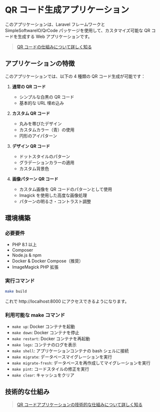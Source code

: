# QR コード生成アプリケーション

このアプリケーションは、Laravel フレームワークと SimpleSoftwareIO/QrCode パッケージを使用して、カスタマイズ可能な QR コードを生成する Web アプリケーションです。

> [QR コードの仕組みについて詳しく知る](docs/qr-code-mechanism.md)

## アプリケーションの特徴

このアプリケーションでは、以下の 4 種類の QR コード生成が可能です：

1. **通常の QR コード**

    - シンプルな白黒の QR コード
    - 基本的な URL 埋め込み

2. **カスタム QR コード**

    - 丸みを帯びたデザイン
    - カスタムカラー（青）の使用
    - 円形のアイパターン

3. **デザイン QR コード**

    - ドットスタイルのパターン
    - グラデーションカラーの適用
    - カスタム背景色

4. **画像パターン QR コード**
    - カスタム画像を QR コードのパターンとして使用
    - Imagick を使用した高度な画像処理
    - パターンの明るさ・コントラスト調整

## 環境構築

### 必要要件

-   PHP 8.1 以上
-   Composer
-   Node.js & npm
-   Docker & Docker Compose（推奨）
-   ImageMagick PHP 拡張

### 実行コマンド

```bash
make build
```

これで http://localhost:8000 にアクセスできるようになります。

### 利用可能な make コマンド

-   `make up`: Docker コンテナを起動
-   `make down`: Docker コンテナを停止
-   `make restart`: Docker コンテナを再起動
-   `make logs`: コンテナのログを表示
-   `make shell`: アプリケーションコンテナの bash シェルに接続
-   `make migrate`: データベースマイグレーションを実行
-   `make migrate-fresh`: データベースを再作成してマイグレーションを実行
-   `make pint`: コードスタイルの修正を実行
-   `make clear`: キャッシュをクリア

## 技術的な仕組み

> [QR コードアプリケーションの技術的な仕組みについて詳しく知る](docs/technical-mechanism.md)
